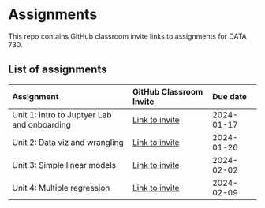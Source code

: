 # Assignments

This repo contains GitHub classroom invite links to assignments for DATA 730.

## List of assignments

| **Assignment** | **GitHub Classroom Invite** | **Due date** |
|:--- |:--- |:--- |
| Unit 1: Intro to Juptyer Lab and onboarding | [Link to invite](https://classroom.github.com/a/xDBr89fK) | 2024-01-17 |
| Unit 2: Data viz and wrangling | [Link to invite](https://classroom.github.com/a/JNbcjhN9) | 2024-01-26 |
| Unit 3: Simple linear models | [Link to invite](https://classroom.github.com/a/9Fup6vFQ) | 2024-02-02 |
| Unit 4: Multiple regression | [Link to invite](https://classroom.github.com/a/Lr7NTymT) | 2024-02-09 |
